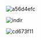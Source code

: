 ![a56d4efc](https://github.com/user-attachments/assets/a2c14c3a-4755-4fe8-9383-51b1e9d69d37)


![indir](https://github.com/user-attachments/assets/334cb63e-acb2-4be0-931d-6b8973b75796)

![cd673f11](https://github.com/user-attachments/assets/db5311a8-2ea7-48b3-b81f-f9de7e9e378c)
